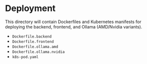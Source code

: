 # Deployment

This directory will contain Dockerfiles and Kubernetes manifests for deploying the backend, frontend, and Ollama (AMD/Nvidia variants).

- `Dockerfile.backend`
- `Dockerfile.frontend`
- `Dockerfile.ollama.amd`
- `Dockerfile.ollama.nvidia`
- `k8s-pod.yaml`
